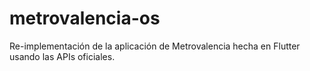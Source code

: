 # metrovalencia-os
Re-implementación de la aplicación de Metrovalencia hecha en Flutter usando las APIs oficiales.

